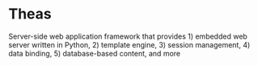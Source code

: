 # Theas
Server-side web application framework that provides 1) embedded web server written in Python, 2) template engine, 3) session management, 4) data binding, 5) database-based content, and more
